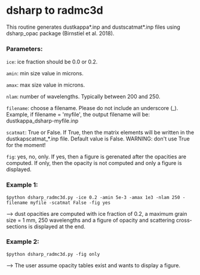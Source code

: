 # dsharp to radmc3d

This routine generates dustkappa*.inp and dustscatmat*.inp files using dsharp_opac package (Birnstiel et al. 2018).


### Parameters:
```ice```: ice fraction should be 0.0 or 0.2.

```amin```: min size value in microns.

```amax```: max size value in microns.

```nlam```: number of wavelengths. Typically between 200 and 250.

```filename```: choose a filename. Please do not include an underscore (_). Example, if filename = 'myfile', the output filename will be: dustkappa_dsharp-myfile.inp 

```scatmat```: True or False. If True, then the matrix elements will be written in the dustkapscatmat_*.inp file. Default value is False. WARNING: don't use True for the moment!

```fig```: yes, no, only. If yes, then a figure is gerenated after the opacities are computed. If only, then the opacity is not computed and only a figure is displayed.

### Example 1:

```
$python dsharp_radmc3d.py -ice 0.2 -amin 5e-3 -amax 1e3 -nlam 250 -filename myfile -scatmat False -fig yes
``` 
--> dust opacities are computed with ice fraction of 0.2, a maximum grain size = 1 mm, 250 wavelengths and a figure of opacity and scattering cross-sections is displayed at the end.

### Example 2:

```
$python dsharp_radmc3d.py -fig only
``` 
--> The user assume opacity tables exist and wants to display a figure.
